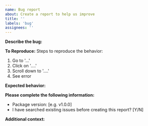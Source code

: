 ```yaml
---
name: Bug report
about: Create a report to help us improve
title: ''
labels: 'bug'
assignees: ''
---
```


**Describe the bug:**
<!-- A clear and concise description of what the bug is. -->

**To Reproduce:**
Steps to reproduce the behavior:
1. Go to '...'
2. Click on '....'
3. Scroll down to '....'
4. See error

**Expected behavior:**
<!-- A clear and concise description of what you expected to happen. -->

**Please complete the following information:**
 - Package version: [e.g. v1.0.0]
 - I have searched existing issues before creating this report? [Y/N]

**Additional context:**
<!-- Add any other context about the problem here. -->
